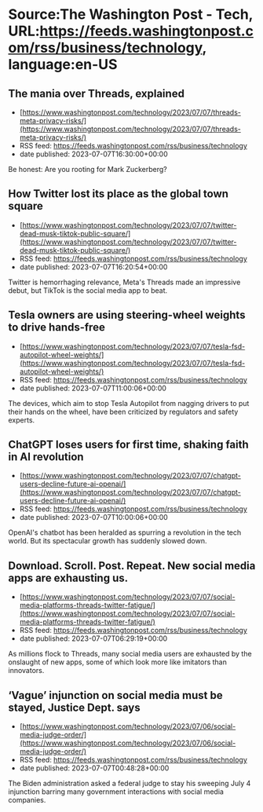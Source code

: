 # Source:The Washington Post - Tech, URL:https://feeds.washingtonpost.com/rss/business/technology, language:en-US

## The mania over Threads, explained
 - [https://www.washingtonpost.com/technology/2023/07/07/threads-meta-privacy-risks/](https://www.washingtonpost.com/technology/2023/07/07/threads-meta-privacy-risks/)
 - RSS feed: https://feeds.washingtonpost.com/rss/business/technology
 - date published: 2023-07-07T16:30:00+00:00

Be honest: Are you rooting for Mark Zuckerberg?

## How Twitter lost its place as the global town square
 - [https://www.washingtonpost.com/technology/2023/07/07/twitter-dead-musk-tiktok-public-square/](https://www.washingtonpost.com/technology/2023/07/07/twitter-dead-musk-tiktok-public-square/)
 - RSS feed: https://feeds.washingtonpost.com/rss/business/technology
 - date published: 2023-07-07T16:20:54+00:00

Twitter is hemorrhaging relevance, Meta's Threads made an impressive debut, but TikTok is the social media app to beat.

## Tesla owners are using steering-wheel weights to drive hands-free
 - [https://www.washingtonpost.com/technology/2023/07/07/tesla-fsd-autopilot-wheel-weights/](https://www.washingtonpost.com/technology/2023/07/07/tesla-fsd-autopilot-wheel-weights/)
 - RSS feed: https://feeds.washingtonpost.com/rss/business/technology
 - date published: 2023-07-07T11:00:06+00:00

The devices, which aim to stop Tesla Autopilot from nagging drivers to put their hands on the wheel, have been criticized by regulators and safety experts.

## ChatGPT loses users for first time, shaking faith in AI revolution
 - [https://www.washingtonpost.com/technology/2023/07/07/chatgpt-users-decline-future-ai-openai/](https://www.washingtonpost.com/technology/2023/07/07/chatgpt-users-decline-future-ai-openai/)
 - RSS feed: https://feeds.washingtonpost.com/rss/business/technology
 - date published: 2023-07-07T10:00:06+00:00

OpenAI's chatbot has been heralded as spurring a revolution in the tech world. But its spectacular growth has suddenly slowed down.

## Download. Scroll. Post. Repeat. New social media apps are exhausting us.
 - [https://www.washingtonpost.com/technology/2023/07/07/social-media-platforms-threads-twitter-fatigue/](https://www.washingtonpost.com/technology/2023/07/07/social-media-platforms-threads-twitter-fatigue/)
 - RSS feed: https://feeds.washingtonpost.com/rss/business/technology
 - date published: 2023-07-07T06:29:19+00:00

As millions flock to Threads, many social media users are exhausted by the onslaught of new apps, some of which look more like imitators than innovators.

## ‘Vague’ injunction on social media must be stayed, Justice Dept. says
 - [https://www.washingtonpost.com/technology/2023/07/06/social-media-judge-order/](https://www.washingtonpost.com/technology/2023/07/06/social-media-judge-order/)
 - RSS feed: https://feeds.washingtonpost.com/rss/business/technology
 - date published: 2023-07-07T00:48:28+00:00

The Biden administration asked a federal judge to stay his sweeping July 4 injunction barring many government interactions with social media companies.

